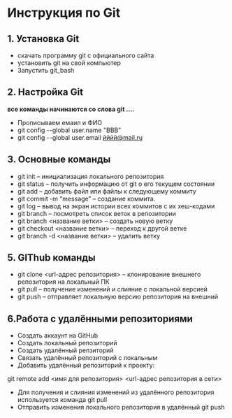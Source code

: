 # Инструкция по Git #
## 1. Установка Git #
* скачать программу git с официального сайта 
* установить git на свой компьютер
* Запустить git_bash
## 2. Настройка Git #
**все команды начинаются со слова git ....**
* Прописываем емаил и ФИО
 * git config --global user.name "BBB"
 * git config --global user.email йййй@mail.ru 
## 3. Основные команды #
* git init – инициализация локального репозитория
* git status – получить информацию от git о его текущем состоянии 
* git add – добавить файл или файлы к следующему коммиту
* git commit -m “message” – создание коммита.
* git log – вывод на экран истории всех коммитов с их хеш-кодами
* git branch – посмотреть список веток в репозитории
* git branch <название ветки> – создать новую ветку
* git checkout <название ветки> – переход к другой ветке
* git branch -d <название ветки> – удалить ветку
## 5. GIThub команды #
* git clone <url-адрес репозитория> – клонирование внешнего репозитория на
локальный ПК
* git pull – получение изменений и слияние с локальной версией
* git push – отправляет локальную версию репозитория на внешний
## 6.Работа с удалёнными репозиториями ##
* Создать аккаунт на GitHub
* Создать локальный репозиторий
* Создать удалённый репзиторий
* Связать удалённый репозиторий с локальным
* Добавить удалённый репозиторий к проекту:

git remote add <имя для репозитория> <url-адрес репозитория в сети>
* Для получения и слияния изменений из удалённого репозитория используется команда git pull
* Отправить изменения локального репозитория в удалённый git push